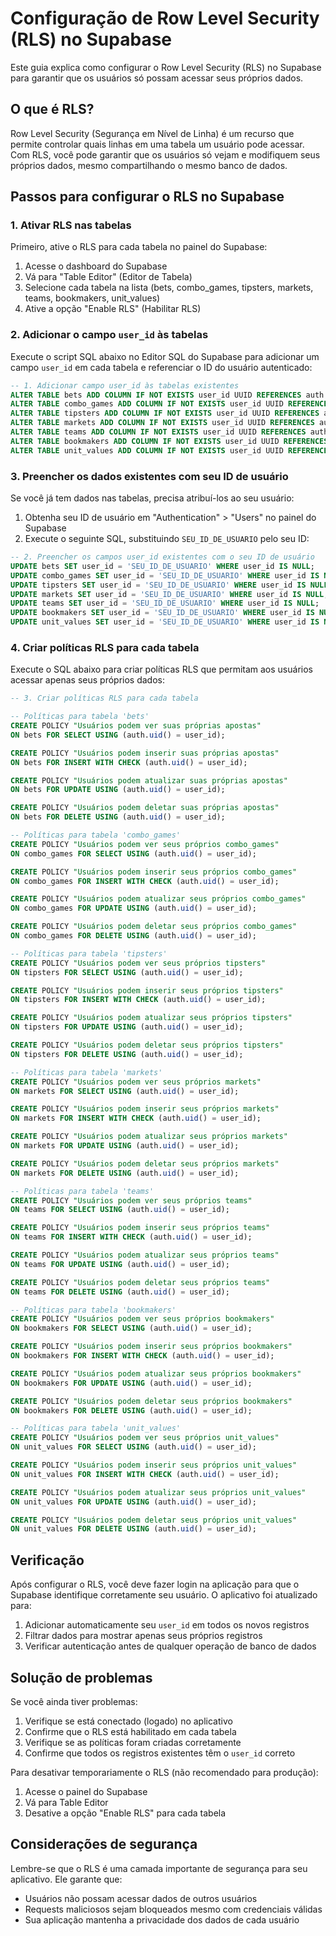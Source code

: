 # Configuração de Row Level Security (RLS) no Supabase

Este guia explica como configurar o Row Level Security (RLS) no Supabase para garantir que os usuários só possam acessar seus próprios dados.

## O que é RLS?

Row Level Security (Segurança em Nível de Linha) é um recurso que permite controlar quais linhas em uma tabela um usuário pode acessar. Com RLS, você pode garantir que os usuários só vejam e modifiquem seus próprios dados, mesmo compartilhando o mesmo banco de dados.

## Passos para configurar o RLS no Supabase

### 1. Ativar RLS nas tabelas

Primeiro, ative o RLS para cada tabela no painel do Supabase:

1. Acesse o dashboard do Supabase
2. Vá para "Table Editor" (Editor de Tabela)
3. Selecione cada tabela na lista (bets, combo_games, tipsters, markets, teams, bookmakers, unit_values)
4. Ative a opção "Enable RLS" (Habilitar RLS)

### 2. Adicionar o campo `user_id` às tabelas

Execute o script SQL abaixo no Editor SQL do Supabase para adicionar um campo `user_id` em cada tabela e referenciar o ID do usuário autenticado:

```sql
-- 1. Adicionar campo user_id às tabelas existentes
ALTER TABLE bets ADD COLUMN IF NOT EXISTS user_id UUID REFERENCES auth.users(id);
ALTER TABLE combo_games ADD COLUMN IF NOT EXISTS user_id UUID REFERENCES auth.users(id);
ALTER TABLE tipsters ADD COLUMN IF NOT EXISTS user_id UUID REFERENCES auth.users(id);
ALTER TABLE markets ADD COLUMN IF NOT EXISTS user_id UUID REFERENCES auth.users(id);
ALTER TABLE teams ADD COLUMN IF NOT EXISTS user_id UUID REFERENCES auth.users(id);
ALTER TABLE bookmakers ADD COLUMN IF NOT EXISTS user_id UUID REFERENCES auth.users(id);
ALTER TABLE unit_values ADD COLUMN IF NOT EXISTS user_id UUID REFERENCES auth.users(id);
```

### 3. Preencher os dados existentes com seu ID de usuário

Se você já tem dados nas tabelas, precisa atribuí-los ao seu usuário:

1. Obtenha seu ID de usuário em "Authentication" > "Users" no painel do Supabase
2. Execute o seguinte SQL, substituindo `SEU_ID_DE_USUARIO` pelo seu ID:

```sql
-- 2. Preencher os campos user_id existentes com o seu ID de usuário
UPDATE bets SET user_id = 'SEU_ID_DE_USUARIO' WHERE user_id IS NULL;
UPDATE combo_games SET user_id = 'SEU_ID_DE_USUARIO' WHERE user_id IS NULL;
UPDATE tipsters SET user_id = 'SEU_ID_DE_USUARIO' WHERE user_id IS NULL;
UPDATE markets SET user_id = 'SEU_ID_DE_USUARIO' WHERE user_id IS NULL;
UPDATE teams SET user_id = 'SEU_ID_DE_USUARIO' WHERE user_id IS NULL;
UPDATE bookmakers SET user_id = 'SEU_ID_DE_USUARIO' WHERE user_id IS NULL;
UPDATE unit_values SET user_id = 'SEU_ID_DE_USUARIO' WHERE user_id IS NULL;
```

### 4. Criar políticas RLS para cada tabela

Execute o SQL abaixo para criar políticas RLS que permitam aos usuários acessar apenas seus próprios dados:

```sql
-- 3. Criar políticas RLS para cada tabela

-- Políticas para tabela 'bets'
CREATE POLICY "Usuários podem ver suas próprias apostas" 
ON bets FOR SELECT USING (auth.uid() = user_id);

CREATE POLICY "Usuários podem inserir suas próprias apostas" 
ON bets FOR INSERT WITH CHECK (auth.uid() = user_id);

CREATE POLICY "Usuários podem atualizar suas próprias apostas" 
ON bets FOR UPDATE USING (auth.uid() = user_id);

CREATE POLICY "Usuários podem deletar suas próprias apostas" 
ON bets FOR DELETE USING (auth.uid() = user_id);

-- Políticas para tabela 'combo_games'
CREATE POLICY "Usuários podem ver seus próprios combo_games" 
ON combo_games FOR SELECT USING (auth.uid() = user_id);

CREATE POLICY "Usuários podem inserir seus próprios combo_games" 
ON combo_games FOR INSERT WITH CHECK (auth.uid() = user_id);

CREATE POLICY "Usuários podem atualizar seus próprios combo_games" 
ON combo_games FOR UPDATE USING (auth.uid() = user_id);

CREATE POLICY "Usuários podem deletar seus próprios combo_games" 
ON combo_games FOR DELETE USING (auth.uid() = user_id);

-- Políticas para tabela 'tipsters'
CREATE POLICY "Usuários podem ver seus próprios tipsters" 
ON tipsters FOR SELECT USING (auth.uid() = user_id);

CREATE POLICY "Usuários podem inserir seus próprios tipsters" 
ON tipsters FOR INSERT WITH CHECK (auth.uid() = user_id);

CREATE POLICY "Usuários podem atualizar seus próprios tipsters" 
ON tipsters FOR UPDATE USING (auth.uid() = user_id);

CREATE POLICY "Usuários podem deletar seus próprios tipsters" 
ON tipsters FOR DELETE USING (auth.uid() = user_id);

-- Políticas para tabela 'markets'
CREATE POLICY "Usuários podem ver seus próprios markets" 
ON markets FOR SELECT USING (auth.uid() = user_id);

CREATE POLICY "Usuários podem inserir seus próprios markets" 
ON markets FOR INSERT WITH CHECK (auth.uid() = user_id);

CREATE POLICY "Usuários podem atualizar seus próprios markets" 
ON markets FOR UPDATE USING (auth.uid() = user_id);

CREATE POLICY "Usuários podem deletar seus próprios markets" 
ON markets FOR DELETE USING (auth.uid() = user_id);

-- Políticas para tabela 'teams'
CREATE POLICY "Usuários podem ver seus próprios teams" 
ON teams FOR SELECT USING (auth.uid() = user_id);

CREATE POLICY "Usuários podem inserir seus próprios teams" 
ON teams FOR INSERT WITH CHECK (auth.uid() = user_id);

CREATE POLICY "Usuários podem atualizar seus próprios teams" 
ON teams FOR UPDATE USING (auth.uid() = user_id);

CREATE POLICY "Usuários podem deletar seus próprios teams" 
ON teams FOR DELETE USING (auth.uid() = user_id);

-- Políticas para tabela 'bookmakers'
CREATE POLICY "Usuários podem ver seus próprios bookmakers" 
ON bookmakers FOR SELECT USING (auth.uid() = user_id);

CREATE POLICY "Usuários podem inserir seus próprios bookmakers" 
ON bookmakers FOR INSERT WITH CHECK (auth.uid() = user_id);

CREATE POLICY "Usuários podem atualizar seus próprios bookmakers" 
ON bookmakers FOR UPDATE USING (auth.uid() = user_id);

CREATE POLICY "Usuários podem deletar seus próprios bookmakers" 
ON bookmakers FOR DELETE USING (auth.uid() = user_id);

-- Políticas para tabela 'unit_values'
CREATE POLICY "Usuários podem ver seus próprios unit_values" 
ON unit_values FOR SELECT USING (auth.uid() = user_id);

CREATE POLICY "Usuários podem inserir seus próprios unit_values" 
ON unit_values FOR INSERT WITH CHECK (auth.uid() = user_id);

CREATE POLICY "Usuários podem atualizar seus próprios unit_values" 
ON unit_values FOR UPDATE USING (auth.uid() = user_id);

CREATE POLICY "Usuários podem deletar seus próprios unit_values" 
ON unit_values FOR DELETE USING (auth.uid() = user_id);
```

## Verificação

Após configurar o RLS, você deve fazer login na aplicação para que o Supabase identifique corretamente seu usuário. O aplicativo foi atualizado para:

1. Adicionar automaticamente seu `user_id` em todos os novos registros
2. Filtrar dados para mostrar apenas seus próprios registros
3. Verificar autenticação antes de qualquer operação de banco de dados

## Solução de problemas

Se você ainda tiver problemas:

1. Verifique se está conectado (logado) no aplicativo
2. Confirme que o RLS está habilitado em cada tabela
3. Verifique se as políticas foram criadas corretamente
4. Confirme que todos os registros existentes têm o `user_id` correto

Para desativar temporariamente o RLS (não recomendado para produção):

1. Acesse o painel do Supabase
2. Vá para Table Editor
3. Desative a opção "Enable RLS" para cada tabela

## Considerações de segurança

Lembre-se que o RLS é uma camada importante de segurança para seu aplicativo. Ele garante que:

- Usuários não possam acessar dados de outros usuários
- Requests maliciosos sejam bloqueados mesmo com credenciais válidas
- Sua aplicação mantenha a privacidade dos dados de cada usuário
